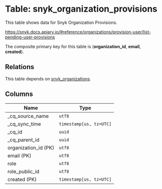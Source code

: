# Table: snyk_organization_provisions

This table shows data for Snyk Organization Provisions.

https://snyk.docs.apiary.io/#reference/organizations/provision-user/list-pending-user-provisions

The composite primary key for this table is (**organization_id**, **email**, **created**).

## Relations

This table depends on [snyk_organizations](snyk_organizations).

## Columns

| Name          | Type          |
| ------------- | ------------- |
|_cq_source_name|`utf8`|
|_cq_sync_time|`timestamp[us, tz=UTC]`|
|_cq_id|`uuid`|
|_cq_parent_id|`uuid`|
|organization_id (PK)|`utf8`|
|email (PK)|`utf8`|
|role|`utf8`|
|role_public_id|`utf8`|
|created (PK)|`timestamp[us, tz=UTC]`|
